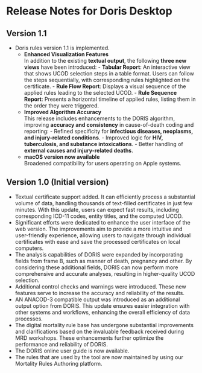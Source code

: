 # Release Notes for Doris Desktop

## Version 1.1
- Doris rules version 1.1 is implemented.
    - **Enhanced Visualization Features**  
          In addition to the existing **textual output**, the following **three new views** have been introduced:
              - **Tabular Report**: An interactive view that shows UCOD selection steps in a table format. Users can follow the steps sequentially, with corresponding rules highlighted on the certificate.
              - **Rule Flow Report**: Displays a visual sequence of the applied rules leading to the selected UCOD.
              - **Rule Sequence Report**: Presents a horizontal timeline of applied rules, listing them in the order they were triggered.
    - **Improved Algorithm Accuracy**  
      This release includes enhancements to the DORIS algorithm, improving **accuracy and consistency** in cause-of-death coding and reporting:
              - Refined specificity for **infectious diseases, neoplasms, and injury-related conditions**.
              - Improved logic for **HIV, tuberculosis, and substance intoxications**.
              - Better handling of **external causes and injury-related deaths**.
     - **macOS version now available**  
      Broadened compatibility for users operating on Apple systems.
       

## Version 1.0 (Initial version)

-	Textual certificate support added. It can efficiently process a substantial volume of data, handling thousands of text-filled certificates in just few minutes. With this update, users can expect fast results, including corresponding ICD-11 codes, entity titles, and the computed UCOD.
-	Significant efforts were dedicated to enhance the user interface of the web version. The improvements aim to provide a more intuitive and user-friendly experience, allowing users to navigate through individual certificates with ease and save the processed certificates on local computers. 
-	The analysis capabilities of DORIS were expanded by incorporating fields from frame B, such as manner of death, pregnancy and other. By considering these additional fields, DORIS can now perform more comprehensive and accurate analyses, resulting in higher-quality UCOD selection.
-	Additional control checks and warnings were introduced. These new features serve to increase the accuracy and reliability of the results.
-	AN ANACOD-3 compatible output was introduced as an additional output option from DORIS. This update ensures easier integration with other systems and workflows, enhancing the overall efficiency of data processes.
-	The digital mortality rule base has undergone substantial improvements and clarifications based on the invaluable feedback received during MRD workshops. These enhancements further optimize the performance and reliability of DORIS.
-	The DORIS  online user guide is now available.
-   The rules that are used by the tool are now maintained by using our Mortality Rules Authoring platform.
